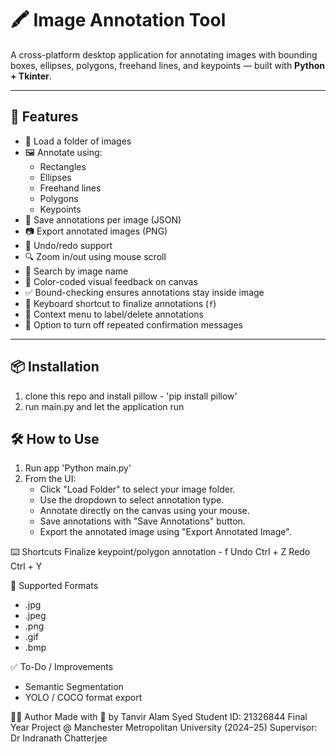 # 🖍️ Image Annotation Tool

A cross-platform desktop application for annotating images with bounding boxes, ellipses, polygons, freehand lines, and keypoints — built with **Python + Tkinter**.

---

## 🚀 Features

- 📂 Load a folder of images
- 🖼️ Annotate using:
  - Rectangles
  - Ellipses
  - Freehand lines
  - Polygons
  - Keypoints
- 💾 Save annotations per image (JSON)
- 📷 Export annotated images (PNG)
- 🔁 Undo/redo support
- 🔍 Zoom in/out using mouse scroll
- 🔎 Search by image name
- 🎨 Color-coded visual feedback on canvas
- ✅ Bound-checking ensures annotations stay inside image
- 🧭 Keyboard shortcut to finalize annotations (`f`)
- 💬 Context menu to label/delete annotations
- 🙅 Option to turn off repeated confirmation messages

---

## 📦 Installation

1. clone this repo and install pillow - 'pip install pillow'
2. run main.py and let the application run

## 🛠️ How to Use
1. Run app 'Python main.py'
2. From the UI:
   - Click "Load Folder" to select your image folder.
   - Use the dropdown to select annotation type.
   - Annotate directly on the canvas using your mouse.
   - Save annotations with "Save Annotations" button.
   - Export the annotated image using "Export Annotated Image".

⌨️ Shortcuts
Finalize keypoint/polygon annotation -	f
Undo	Ctrl + Z
Redo	Ctrl + Y

📸 Supported Formats
- .jpg
- .jpeg
- .png
- .gif
- .bmp

✅ To-Do / Improvements
 - Semantic Segmentation
 - YOLO / COCO format export

👨‍💻 Author
Made with 💙 by Tanvir Alam Syed
Student ID: 21326844
Final Year Project @ Manchester Metropolitan University (2024–25)
Supervisor: Dr Indranath Chatterjee
